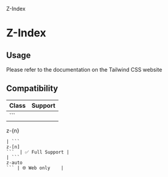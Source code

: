 Z-Index

# Z-Index

## Usage

Please refer to the documentation on the Tailwind CSS website

## Compatibility

| Class          | Support        |
| -------------- | -------------- |
| ```
z-{n}
```  | ✅ Full Support |
| ```
z-[n]
```  | ✅ Full Support |
| ```
z-auto
``` | 🌐 Web only    |
